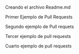 Creando el archivo Readme.md

Primer Ejemplo de Pull Requests

Segundo ejemplo de Pull requets

Tercer ejemplo de pull requests

Cuarto ejemplo de pull requests

